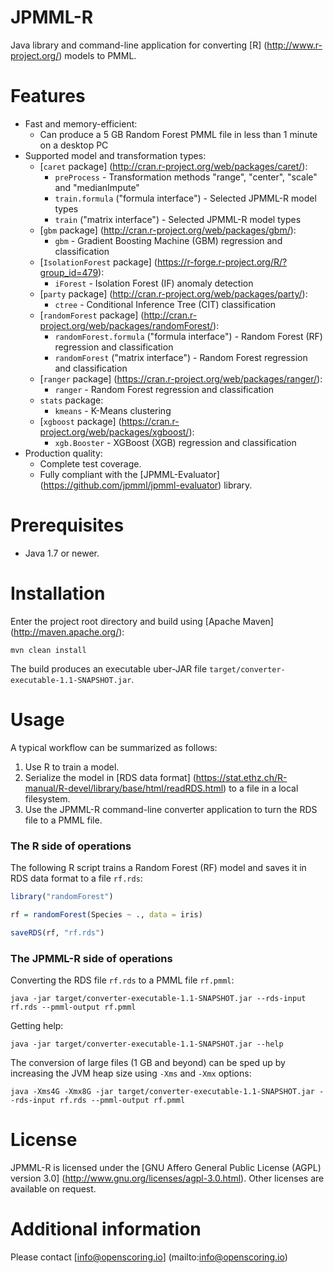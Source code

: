 JPMML-R
=======

Java library and command-line application for converting [R] (http://www.r-project.org/) models to PMML.

# Features #

* Fast and memory-efficient:
  * Can produce a 5 GB Random Forest PMML file in less than 1 minute on a desktop PC
* Supported model and transformation types:
  * [`caret` package] (http://cran.r-project.org/web/packages/caret/):
    * `preProcess` - Transformation methods "range", "center", "scale" and "medianImpute"
    * `train.formula` ("formula interface") - Selected JPMML-R model types
    * `train` ("matrix interface") - Selected JPMML-R model types
  * [`gbm` package] (http://cran.r-project.org/web/packages/gbm/):
    * `gbm` - Gradient Boosting Machine (GBM) regression and classification
  * [`IsolationForest` package] (https://r-forge.r-project.org/R/?group_id=479):
    * `iForest` - Isolation Forest (IF) anomaly detection
  * [`party` package] (http://cran.r-project.org/web/packages/party/):
    * `ctree` - Conditional Inference Tree (CIT) classification
  * [`randomForest` package] (http://cran.r-project.org/web/packages/randomForest/):
    * `randomForest.formula` ("formula interface") - Random Forest (RF) regression and classification
    * `randomForest` ("matrix interface") - Random Forest regression and classification
  * [`ranger` package] (https://cran.r-project.org/web/packages/ranger/):
    * `ranger` - Random Forest regression and classification
  * `stats` package:
    * `kmeans` - K-Means clustering
  * [`xgboost` package] (https://cran.r-project.org/web/packages/xgboost/):
    * `xgb.Booster` - XGBoost (XGB) regression and classification
* Production quality:
  * Complete test coverage.
  * Fully compliant with the [JPMML-Evaluator] (https://github.com/jpmml/jpmml-evaluator) library.

# Prerequisites #

* Java 1.7 or newer.

# Installation #

Enter the project root directory and build using [Apache Maven] (http://maven.apache.org/):
```
mvn clean install
```

The build produces an executable uber-JAR file `target/converter-executable-1.1-SNAPSHOT.jar`.

# Usage #

A typical workflow can be summarized as follows:

1. Use R to train a model.
2. Serialize the model in [RDS data format] (https://stat.ethz.ch/R-manual/R-devel/library/base/html/readRDS.html) to a file in a local filesystem.
3. Use the JPMML-R command-line converter application to turn the RDS file to a PMML file.

### The R side of operations

The following R script trains a Random Forest (RF) model and saves it in RDS data format to a file `rf.rds`:
```R
library("randomForest")

rf = randomForest(Species ~ ., data = iris)

saveRDS(rf, "rf.rds")
```

### The JPMML-R side of operations

Converting the RDS file `rf.rds` to a PMML file `rf.pmml`:
```
java -jar target/converter-executable-1.1-SNAPSHOT.jar --rds-input rf.rds --pmml-output rf.pmml
```

Getting help:
```
java -jar target/converter-executable-1.1-SNAPSHOT.jar --help
```

The conversion of large files (1 GB and beyond) can be sped up by increasing the JVM heap size using `-Xms` and `-Xmx` options:
```
java -Xms4G -Xmx8G -jar target/converter-executable-1.1-SNAPSHOT.jar --rds-input rf.rds --pmml-output rf.pmml
```

# License #

JPMML-R is licensed under the [GNU Affero General Public License (AGPL) version 3.0] (http://www.gnu.org/licenses/agpl-3.0.html). Other licenses are available on request.

# Additional information #

Please contact [info@openscoring.io] (mailto:info@openscoring.io)
